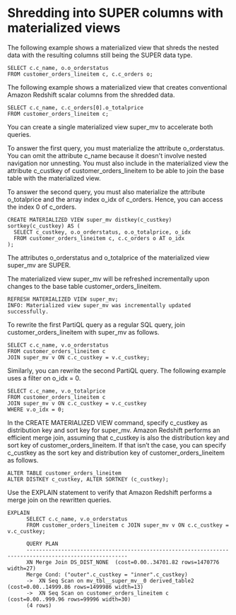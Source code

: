 # Shredding into SUPER columns with materialized views<a name="r_shred_super"></a>

The following example shows a materialized view that shreds the nested data with the resulting columns still being the SUPER data type\.

```
SELECT c.c_name, o.o_orderstatus
FROM customer_orders_lineitem c, c.c_orders o;
```

The following example shows a materialized view that creates conventional Amazon Redshift scalar columns from the shredded data\.

```
SELECT c.c_name, c.c_orders[0].o_totalprice
FROM customer_orders_lineitem c;
```

You can create a single materialized view super\_mv to accelerate both queries\.

To answer the first query, you must materialize the attribute o\_orderstatus\. You can omit the attribute c\_name because it doesn't involve nested navigation nor unnesting\. You must also include in the materialized view the attribute c\_custkey of customer\_orders\_lineitem to be able to join the base table with the materialized view\.

To answer the second query, you must also materialize the attribute o\_totalprice and the array index o\_idx of c\_orders\. Hence, you can access the index 0 of c\_orders\.

```
CREATE MATERIALIZED VIEW super_mv distkey(c_custkey) sortkey(c_custkey) AS (
  SELECT c_custkey, o.o_orderstatus, o.o_totalprice, o_idx
  FROM customer_orders_lineitem c, c.c_orders o AT o_idx
);
```

The attributes o\_orderstatus and o\_totalprice of the materialized view super\_mv are SUPER\.

The materialized view super\_mv will be refreshed incrementally upon changes to the base table customer\_orders\_lineitem\.

```
REFRESH MATERIALIZED VIEW super_mv;
INFO: Materialized view super_mv was incrementally updated successfully.
```

To rewrite the first PartiQL query as a regular SQL query, join customer\_orders\_lineitem with super\_mv as follows\.

```
SELECT c.c_name, v.o_orderstatus
FROM customer_orders_lineitem c 
JOIN super_mv v ON c.c_custkey = v.c_custkey;
```

Similarly, you can rewrite the second PartiQL query\. The following example uses a filter on o\_idx = 0\.

```
SELECT c.c_name, v.o_totalprice
FROM customer_orders_lineitem c 
JOIN super_mv v ON c.c_custkey = v.c_custkey
WHERE v.o_idx = 0;
```

In the CREATE MATERIALIZED VIEW command, specify c\_custkey as distribution key and sort key for super\_mv\. Amazon Redshift performs an efficient merge join, assuming that c\_custkey is also the distribution key and sort key of customer\_orders\_lineitem\. If that isn’t the case, you can specify c\_custkey as the sort key and distribution key of customer\_orders\_lineitem as follows\.

```
ALTER TABLE customer_orders_lineitem
ALTER DISTKEY c_custkey, ALTER SORTKEY (c_custkey);
```

Use the EXPLAIN statement to verify that Amazon Redshift performs a merge join on the rewritten queries\.

```
EXPLAIN
      SELECT c.c_name, v.o_orderstatus
      FROM customer_orders_lineitem c JOIN super_mv v ON c.c_custkey = v.c_custkey;
      
      QUERY PLAN                                              
      ------------------------------------------------------------------------------------------------------
      XN Merge Join DS_DIST_NONE  (cost=0.00..34701.82 rows=1470776 width=27)
      Merge Cond: ("outer".c_custkey = "inner".c_custkey)
      ->  XN Seq Scan on mv_tbl__super_mv__0 derived_table2  (cost=0.00..14999.86 rows=1499986 width=13)
      ->  XN Seq Scan on customer_orders_lineitem c  (cost=0.00..999.96 rows=99996 width=30)
      (4 rows)
```
